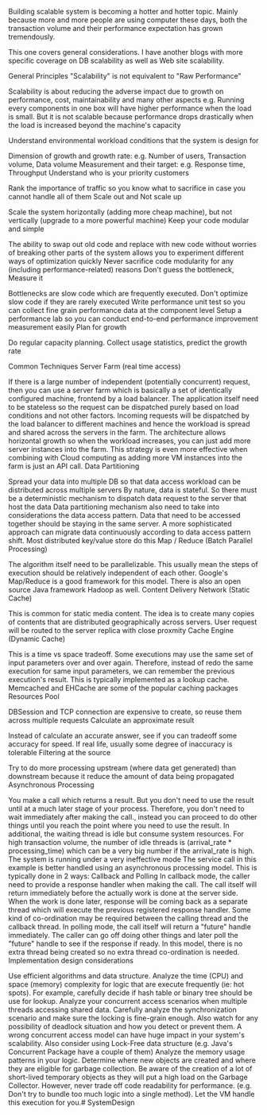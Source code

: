 Building scalable system is becoming a hotter and hotter topic. Mainly because more and more people are using computer these days, both the transaction volume and their performance expectation has grown tremendously.



This one covers general considerations. I have another blogs with more specific coverage on DB scalability as well as Web site scalability.



General Principles
"Scalability" is not equivalent to "Raw Performance"

Scalability is about reducing the adverse impact due to growth on performance, cost, maintainability and many other aspects
e.g. Running every components in one box will have higher performance when the load is small. But it is not scalable because performance drops drastically when the load is increased beyond the machine's capacity


Understand environmental workload conditions that the system is design for

Dimension of growth and growth rate: e.g. Number of users, Transaction volume, Data volume
Measurement and their target: e.g. Response time, Throughput
Understand who is your priority customers

Rank the importance of traffic so you know what to sacrifice in case you cannot handle all of them
Scale out and Not scale up

Scale the system horizontally (adding more cheap machine), but not vertically (upgrade to a more powerful machine)
Keep your code modular and simple

The ability to swap out old code and replace with new code without worries of breaking other parts of the system allows you to experiment different ways of optimization quickly
Never sacrifice code modularity for any (including performance-related) reasons
Don't guess the bottleneck, Measure it

Bottlenecks are slow code which are frequently executed. Don't optimize slow code if they are rarely executed
Write performance unit test so you can collect fine grain performance data at the component level
Setup a performance lab so you can conduct end-to-end performance improvement measurement easily
Plan for growth

Do regular capacity planning. Collect usage statistics, predict the growth rate

Common Techniques
Server Farm (real time access)

If there is a large number of independent (potentially concurrent) request, then you can use a server farm which is basically a set of identically configured machine, frontend by a load balancer.
The application itself need to be stateless so the request can be dispatched purely based on load conditions and not other factors.
Incoming requests will be dispatched by the load balancer to different machines and hence the workload is spread and shared across the servers in the farm.
The architecture allows horizontal growth so when the workload increases, you can just add more server instances into the farm.
This strategy is even more effective when combining with Cloud computing as adding more VM instances into the farm is just an API call.
Data Partitioning

Spread your data into multiple DB so that data access workload can be distributed across multiple servers
By nature, data is stateful. So there must be a deterministic mechanism to dispatch data request to the server that host the data
Data partitioning mechanism also need to take into considerations the data access pattern. Data that need to be accessed together should be staying in the same server. A more sophisticated approach can migrate data continuously according to data access pattern shift.
Most distributed key/value store do this
Map / Reduce (Batch Parallel Processing)

The algorithm itself need to be parallelizable. This usually mean the steps of execution should be relatively independent of each other.
Google's Map/Reduce is a good framework for this model. There is also an open source Java framework Hadoop as well.
Content Delivery Network (Static Cache)

This is common for static media content. The idea is to create many copies of contents that are distributed geographically across servers.
User request will be routed to the server replica with close proxmity
Cache Engine (Dynamic Cache)

This is a time vs space tradeoff. Some executions may use the same set of input parameters over and over again. Therefore, instead of redo the same execution for same input parameters, we can remember the previous execution's result.
This is typically implemented as a lookup cache.
Memcached and EHCache are some of the popular caching packages
Resources Pool

DBSession and TCP connection are expensive to create, so reuse them across multiple requests
Calculate an approximate result

Instead of calculate an accurate answer, see if you can tradeoff some accuracy for speed.
If real life, usually some degree of inaccuracy is tolerable
Filtering at the source

Try to do more processing upstream (where data get generated) than downstream because it reduce the amount of data being propagated
Asynchronous Processing

You make a call which returns a result. But you don't need to use the result until at a much later stage of your process. Therefore, you don't need to wait immediately after making the call., instead you can proceed to do other things until you reach the point where you need to use the result.
In additional, the waiting thread is idle but consume system resources. For high transaction volume, the number of idle threads is (arrival_rate * processing_time) which can be a very big number if the arrival_rate is high. The system is running under a very ineffective mode
The service call in this example is better handled using an asynchronous processing model. This is typically done in 2 ways: Callback and Polling
In callback mode, the caller need to provide a response handler when making the call. The call itself will return immediately before the actually work is done at the server side. When the work is done later, response will be coming back as a separate thread which will execute the previous registered response handler. Some kind of co-ordination may be required between the calling thread and the callback thread.
In polling mode, the call itself will return a "future" handle immediately. The caller can go off doing other things and later poll the "future" handle to see if the response if ready. In this model, there is no extra thread being created so no extra thread co-ordination is needed.
Implementation design considerations

Use efficient algorithms and data structure. Analyze the time (CPU) and space (memory) complexity for logic that are execute frequently (ie: hot spots). For example, carefully decide if hash table or binary tree should be use for lookup.
Analyze your concurrent access scenarios when multiple threads accessing shared data. Carefully analyze the synchronization scenario and make sure the locking is fine-grain enough. Also watch for any possibility of deadlock situation and how you detect or prevent them. A wrong concurrent access model can have huge impact in your system's scalability. Also consider using Lock-Free data structure (e.g. Java's Concurrent Package have a couple of them)
Analyze the memory usage patterns in your logic. Determine where new objects are created and where they are eligible for garbage collection. Be aware of the creation of a lot of short-lived temporary objects as they will put a high load on the Garbage Collector.
However, never trade off code readability for performance. (e.g. Don't try to bundle too much logic into a single method). Let the VM handle this execution for you.# SystemDesign

